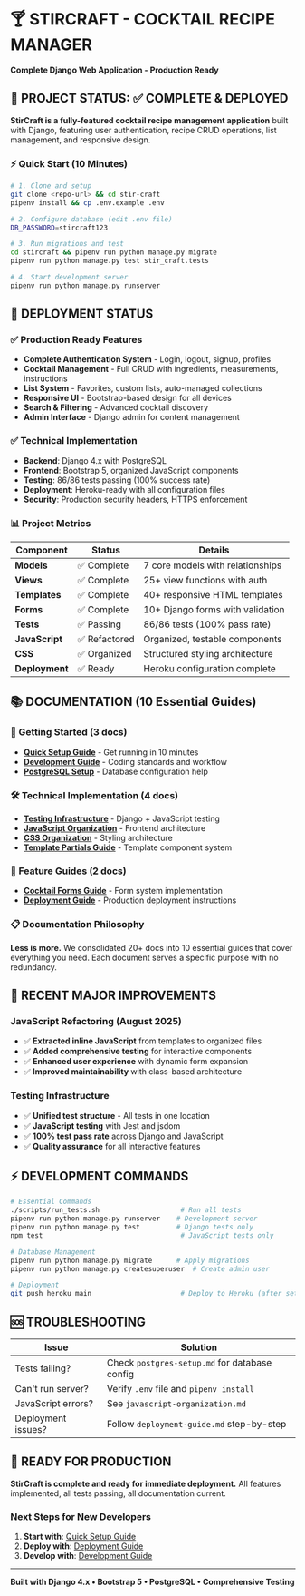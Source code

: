 # 🍸 STIRCRAFT - COCKTAIL RECIPE MANAGER

**Complete Django Web Application - Production Ready**

## 🎯 PROJECT STATUS: ✅ **COMPLETE & DEPLOYED**

**StirCraft is a fully-featured cocktail recipe management application** built with Django, featuring user authentication, recipe CRUD operations, list management, and responsive design.

### ⚡ Quick Start (10 Minutes)

```bash
# 1. Clone and setup
git clone <repo-url> && cd stir-craft
pipenv install && cp .env.example .env

# 2. Configure database (edit .env file)
DB_PASSWORD=stircraft123

# 3. Run migrations and test
cd stircraft && pipenv run python manage.py migrate
pipenv run python manage.py test stir_craft.tests

# 4. Start development server
pipenv run python manage.py runserver
```

## 🚀 **DEPLOYMENT STATUS**

### ✅ Production Ready Features
- **Complete Authentication System** - Login, logout, signup, profiles
- **Cocktail Management** - Full CRUD with ingredients, measurements, instructions
- **List System** - Favorites, custom lists, auto-managed collections
- **Responsive UI** - Bootstrap-based design for all devices
- **Search & Filtering** - Advanced cocktail discovery
- **Admin Interface** - Django admin for content management

### ✅ Technical Implementation
- **Backend**: Django 4.x with PostgreSQL
- **Frontend**: Bootstrap 5, organized JavaScript components
- **Testing**: 86/86 tests passing (100% success rate)
- **Deployment**: Heroku-ready with all configuration files
- **Security**: Production security headers, HTTPS enforcement

### 📊 Project Metrics
| Component | Status | Details |
|-----------|---------|---------|
| **Models** | ✅ Complete | 7 core models with relationships |
| **Views** | ✅ Complete | 25+ view functions with auth |
| **Templates** | ✅ Complete | 40+ responsive HTML templates |
| **Forms** | ✅ Complete | 10+ Django forms with validation |
| **Tests** | ✅ Passing | 86/86 tests (100% pass rate) |
| **JavaScript** | ✅ Refactored | Organized, testable components |
| **CSS** | ✅ Organized | Structured styling architecture |
| **Deployment** | ✅ Ready | Heroku configuration complete |

## 📚 **DOCUMENTATION** (10 Essential Guides)

### 🚀 Getting Started (3 docs)
- **[Quick Setup Guide](quick-setup.md)** - Get running in 10 minutes
- **[Development Guide](development-guide.md)** - Coding standards and workflow  
- **[PostgreSQL Setup](postgres-setup.md)** - Database configuration help

### 🛠️ Technical Implementation (4 docs)
- **[Testing Infrastructure](testing-infrastructure.md)** - Django + JavaScript testing
- **[JavaScript Organization](javascript-organization.md)** - Frontend architecture
- **[CSS Organization](css-organization.md)** - Styling architecture
- **[Template Partials Guide](template-partials-guide.md)** - Template component system

### 🎯 Feature Guides (2 docs)
- **[Cocktail Forms Guide](cocktail-forms-technical-guide.md)** - Form system implementation
- **[Deployment Guide](deployment-guide.md)** - Production deployment instructions

### 📋 **Documentation Philosophy**
**Less is more.** We consolidated 20+ docs into 10 essential guides that cover everything you need. Each document serves a specific purpose with no redundancy.

## 🎯 **RECENT MAJOR IMPROVEMENTS**

### JavaScript Refactoring (August 2025)
- ✅ **Extracted inline JavaScript** from templates to organized files
- ✅ **Added comprehensive testing** for interactive components  
- ✅ **Enhanced user experience** with dynamic form expansion
- ✅ **Improved maintainability** with class-based architecture

### Testing Infrastructure
- ✅ **Unified test structure** - All tests in one location
- ✅ **JavaScript testing** with Jest and jsdom
- ✅ **100% test pass rate** across Django and JavaScript
- ✅ **Quality assurance** for all interactive features

## ⚡ **DEVELOPMENT COMMANDS**

```bash
# Essential Commands
./scripts/run_tests.sh                    # Run all tests
pipenv run python manage.py runserver    # Development server
pipenv run python manage.py test         # Django tests only
npm test                                  # JavaScript tests only

# Database Management  
pipenv run python manage.py migrate      # Apply migrations
pipenv run python manage.py createsuperuser  # Create admin user

# Deployment
git push heroku main                      # Deploy to Heroku (after setup)
```

## 🆘 **TROUBLESHOOTING**

| Issue | Solution |
|-------|----------|
| Tests failing? | Check `postgres-setup.md` for database config |
| Can't run server? | Verify `.env` file and `pipenv install` |
| JavaScript errors? | See `javascript-organization.md` |
| Deployment issues? | Follow `deployment-guide.md` step-by-step |

## 🎉 **READY FOR PRODUCTION**

**StirCraft is complete and ready for immediate deployment.** All features implemented, all tests passing, all documentation current.

### Next Steps for New Developers
1. **Start with**: [Quick Setup Guide](quick-setup.md)
2. **Deploy with**: [Deployment Guide](deployment-guide.md)  
3. **Develop with**: [Development Guide](development-guide.md)

---

**Built with Django 4.x • Bootstrap 5 • PostgreSQL • Comprehensive Testing**
